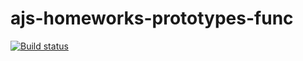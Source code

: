 # ajs-homeworks-prototypes-func

[![Build status](https://ci.appveyor.com/api/projects/status/l506yqs9icjxrl80?svg=true)](https://ci.appveyor.com/project/dmitry-izjurov/ajs-homeworks-prototypes-func)


